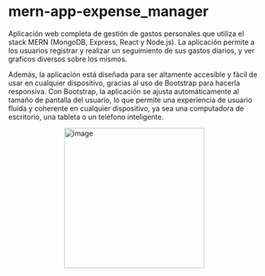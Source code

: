 # mern-app-expense_manager 

Aplicación web completa de gestión de gastos personales que utiliza el stack MERN (MongoDB, Express, React y Node.js). La aplicación permite a los usuarios registrar y realizar un seguimiento de sus gastos diarios, y ver graficos diversos sobre los mismos.

Además, la aplicación está diseñada para ser altamente accesible y fácil de usar en cualquier dispositivo, gracias al uso de Bootstrap para hacerla responsiva. Con Bootstrap, la aplicación se ajusta automáticamente al tamaño de pantalla del usuario, lo que permite una experiencia de usuario fluida y coherente en cualquier dispositivo, ya sea una computadora de escritorio, una tableta o un teléfono inteligente.

<div style="display:flex; justify-content:center;">
  <img width="281" alt="image" src="https://user-images.githubusercontent.com/56457143/232173790-cbd835a2-f65a-4383-a840-3136fcdc2876.png">
</div>
